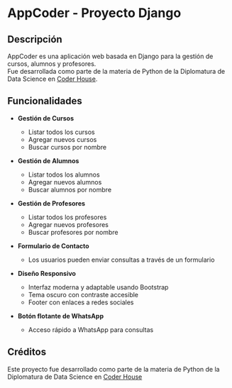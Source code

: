 # AppCoder - Proyecto Django

## Descripción

AppCoder es una aplicación web basada en Django para la gestión de cursos, alumnos y profesores.  
Fue desarrollada como parte de la materia de Python de la Diplomatura de Data Science en [Coder House](https://www.coderhouse.com/).

## Funcionalidades

- **Gestión de Cursos**
  - Listar todos los cursos
  - Agregar nuevos cursos
  - Buscar cursos por nombre

- **Gestión de Alumnos**
  - Listar todos los alumnos
  - Agregar nuevos alumnos
  - Buscar alumnos por nombre

- **Gestión de Profesores**
  - Listar todos los profesores
  - Agregar nuevos profesores
  - Buscar profesores por nombre

- **Formulario de Contacto**
  - Los usuarios pueden enviar consultas a través de un formulario

- **Diseño Responsivo**
  - Interfaz moderna y adaptable usando Bootstrap
  - Tema oscuro con contraste accesible
  - Footer con enlaces a redes sociales

- **Botón flotante de WhatsApp**
  - Acceso rápido a WhatsApp para consultas

## Créditos

Este proyecto fue desarrollado como parte de la materia de Python de la Diplomatura de Data Science en [Coder House](https://www.coderhouse.com/)